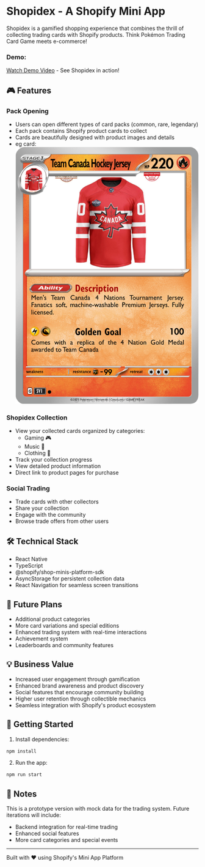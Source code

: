 # Shopidex - A Shopify Mini App

Shopidex is a gamified shopping experience that combines the thrill of collecting trading cards with Shopify products. Think Pokémon Trading Card Game meets e-commerce!

### Demo: 
[Watch Demo Video](https://www.example.com) - See Shopidex in action!

## 🎮 Features

### Pack Opening
- Users can open different types of card packs (common, rare, legendary)
- Each pack contains Shopify product cards to collect
- Cards are beautifully designed with product images and details
- eg card:
![Team Canada Hockey Jersey Card](src/assets/product_cards/team_canada_hockey_jersey.png)

### Shopidex Collection
- View your collected cards organized by categories:
  - Gaming 🎮
  - Music 🎵
  - Clothing 👕
- Track your collection progress
- View detailed product information
- Direct link to product pages for purchase

### Social Trading
- Trade cards with other collectors
- Share your collection
- Engage with the community
- Browse trade offers from other users

## 🛠 Technical Stack

- React Native
- TypeScript
- @shopify/shop-minis-platform-sdk
- AsyncStorage for persistent collection data
- React Navigation for seamless screen transitions


## 🎯 Future Plans

- Additional product categories
- More card variations and special editions
- Enhanced trading system with real-time interactions
- Achievement system
- Leaderboards and community features

## 💡 Business Value

- Increased user engagement through gamification
- Enhanced brand awareness and product discovery
- Social features that encourage community building
- Higher user retention through collectible mechanics
- Seamless integration with Shopify's product ecosystem


## 🚀 Getting Started

1. Install dependencies:
```bash
npm install
```

2. Run the app:
```bash
npm run start
```


## 📝 Notes

This is a prototype version with mock data for the trading system. Future iterations will include:
- Backend integration for real-time trading
- Enhanced social features
- More card categories and special events

---

Built with ❤️ using Shopify's Mini App Platform

